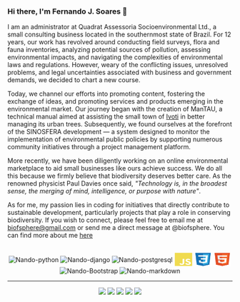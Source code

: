 ### Hi there, I'm Fernando J. Soares 👋

I am an administrator at Quadrat Assessoria Socioenvironmental Ltd., a small consulting business located in the southernmost state of Brazil. For 12 years, our work has revolved around conducting field surveys, flora and fauna inventories, analyzing potential sources of pollution, assessing environmental impacts, and navigating the complexities of environmental laws and regulations. However, weary of the conflicting issues, unresolved problems, and legal uncertainties associated with business and government demands, we decided to chart a new course.

Today, we channel our efforts into promoting content, fostering the exchange of ideas, and promoting services and products emerging in the environmental market. Our journey began with the creation of ManTAU, a technical manual aimed at assisting the small town of [Ivoti](https://www.ivoti.rs.gov.br) in better managing its urban trees. Subsequently, we found ourselves at the forefront of the SINOSFERA development — a system designed to monitor the implementation of environmental public policies by supporting numerous community initiatives through a project management platform.

More recently, we have been diligently working on an online environmental marketplace to aid small businesses like ours achieve success. We do all this because we firmly believe that biodiversity deserves better care. As the renowned physicist Paul Davies once said, *"Technology is, in the broadest sense, the merging of mind, intelligence, or purpose with nature"*.  

As for me, my passion lies in coding for initiatives that directly contribute to sustainable development, particularly projects that play a role in conserving biodiversity. If you wish to connect, please feel free to email me at biofsphere@gmail.com or send me a direct message at @biofsphere. You can find more about me [here](https://biofsphere.github.io/resume/FJSCVENGLISH20230915.pdf)

  
<!--
<div align="center">
  <a href="https://github.com/biofsphere">
  <img height="180em" width="45%" src="https://github-readme-stats.vercel.app/api?username=biofsphere&show_icons=true&theme=gotham&include_all_commits=true&count_private=true"/>
  <img height="180em" width="45%" src="https://github-readme-stats.vercel.app/api/top-langs/?username=biofsphere&layout=compact&langs_count=7&theme=gotham"/>
</div>
-->

<div style="display: inline_block" align="center"><br>
  
  <img align="center" alt="Nando-python" height="30" width="40" src="https://cdn.jsdelivr.net/gh/devicons/devicon/icons/python/python-original.svg" />
  <img align="center" alt="Nando-django" height="30" width="40" src="https://cdn.jsdelivr.net/gh/devicons/devicon/icons/django/django-plain.svg" />
  <img align="center" alt="Nando-postgresql" height="30" width="40" src="https://cdn.jsdelivr.net/gh/devicons/devicon/icons/postgresql/postgresql-plain.svg" />
  <img align="center" alt="Nando-Js" height="30" width="40" src="https://raw.githubusercontent.com/devicons/devicon/master/icons/javascript/javascript-plain.svg" />
  <img align="center" alt="Nando-CSS" height="30" width="40" src="https://raw.githubusercontent.com/devicons/devicon/master/icons/css3/css3-original.svg" />
  <img align="center" alt="Nando-HTML" height="30" width="40" src="https://raw.githubusercontent.com/devicons/devicon/master/icons/html5/html5-original.svg" />  
  <img align="center" alt="Nando-Bootstrap" height="30" width="40" src="https://cdn.jsdelivr.net/gh/devicons/devicon/icons/bootstrap/bootstrap-plain.svg" />
  <img align="center" alt="Nando-markdown" height="30" width="40" src="https://cdn.jsdelivr.net/gh/devicons/devicon/icons/markdown/markdown-original.svg" />
  
 </div>
  
  ---
  
<div align="center"> 
  <a href="https://www.instagram.com/biofsphere/" target="_blank"><img src="https://img.shields.io/badge/-Instagram-%23E4405F?style=for-the-badge&logo=instagram&logoColor=white" target="_blank"></a>
  <a href = "mailto:biofsdev@gmail.com"><img src="https://img.shields.io/badge/-Gmail-%23333?style=for-the-badge&logo=gmail&logoColor=white" target="_blank"></a> 
  <a href="https://www.linkedin.com/in/fsoares" target="_blank"><img src="https://img.shields.io/badge/LinkedIn-0077B5?style=for-the-badge&logo=linkedin&logoColor=white"></a>
  <a href="https://stackoverflow.com/users/5583082/fernando-soares" target="_blank"><img src="https://img.shields.io/badge/Stack_Overflow-FE7A16?style=for-the-badge&logo=stack-overflow&logoColor=white"></a>
  <a href="https://medium.com/@BIOFSOARES" target="_blank"><img src="https://img.shields.io/badge/Medium-12100E?style=for-the-badge&logo=medium&logoColor=white"></a>
 
</div>



<!---
biofsphere/biofsphere is a ✨ special ✨ repository because its `README.md` (this file) appears on your GitHub profile.
You can click the Preview link to take a look at your changes.
--->
